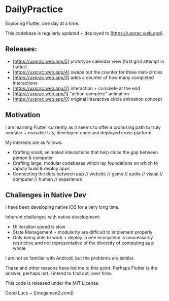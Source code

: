 # DailyPractice

Exploring Flutter, one day at a time.

This codebase is regularly updated + deployed to [https://uxprac.web.app].

## Releases:

- [https://uxprac.web.app/5] prototype calendar view (first grid attempt in flutter)
- [https://uxprac.web.app/4] swaps out the counter for three mini-circles
- [https://uxprac.web.app/3] adds a counter of how many completed interactions
- [https://uxprac.web.app/2] interaction + complete at the end
- [https://uxprac.web.app/1] "action complete" animation
- [https://uxprac.web.app/0] original interactive circle animation concept

## Motivation

I am learning Flutter currently as it seems to offer a promising path to
truly modular + reusable UIs, developed once and deployed cross platform.

My interests are as follows:

- Crafting small, animated interactions that help close the gap between person & computer
- Crafting large, modular codebases which lay foundations on which to rapidly build & deploy apps
- Connecting the dots between app // website // game // audio // visual // computer // human // experience

## Challenges in Native Dev

I have been developing native iOS for a very long time.

Inherent challenges with native development:

- UI iteration speed is slow 
- State Management + modularity are difficult to implement properly
- Only being able to work + deploy in one ecosystem is unncessarily restrictive and not representative of the diversity of computing as a whole

I am not as familiar with Android, but the problems are similar.

These and other reasons have led me to this point. Perhaps Flutter is the answer, perhaps not. I intend to find out, over time.

This code is released under the MIT License.

Good Luck ~
([megaman2.com])
